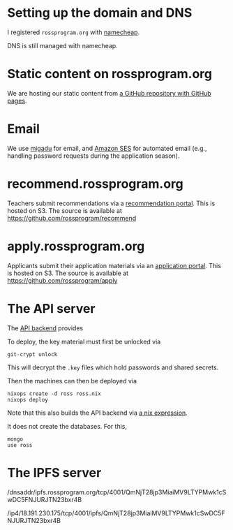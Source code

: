 # Setting up the domain and DNS

I registered `rossprogram.org` with [namecheap](https://namecheap.com/).

DNS is still managed with namecheap.

# Static content on rossprogram.org

We are hosting our static content from [a GitHub repository with GitHub pages](https://github.com/rossprogram/rossprogram.github.io).

# Email

We use [migadu](https://migadu.com) for email, and [Amazon
SES](https://aws.amazon.com/ses/) for automated email (e.g., handling
password requests during the application season).

# recommend.rossprogram.org

Teachers submit recommendations via a [recommendation
portal](https://recommend.rossprogram.org).  This is hosted on S3.  The source is available at https://github.com/rossprogram/recommend

# apply.rossprogram.org

Applicants submit their application materials via an [application
portal](https://apply.rossprogram.org).  This is hosted on S3.  The
source is available at https://github.com/rossprogram/apply

# The API server

The [API backend](https://github.com/rossprogram/api) provides 

To deploy, the key material must first be unlocked via
```
git-crypt unlock
```
This will decrypt the `.key` files which hold passwords and shared secrets.

Then the machines can then be deployed via
```
nixops create -d ross ross.nix
nixops deploy
```
Note that this also builds the API backend via [a nix expression](https://github.com/rossprogram/api/blob/master/default.nix).

It does not create the databases.  For this,
```
mongo
use ross
```

# The IPFS server

/dnsaddr/ipfs.rossprogram.org/tcp/4001/QmNjT28jp3MiaiMV9LTYPMwk1cSwDC5FNJURJTN23bxr4B

/ip4/18.191.230.175/tcp/4001/ipfs/QmNjT28jp3MiaiMV9LTYPMwk1cSwDC5FNJURJTN23bxr4B

